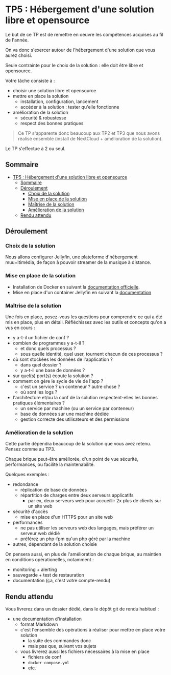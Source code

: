 # TP5 : Hébergement d'une solution libre et opensource

Le but de ce TP est de remettre en oeuvre les compétences acquises au fil de l'année.

On va donc s'exercer autour de l'hébergement d'une solution que vous aurez choisi.

Seule contrainte pour le choix de la solution : elle doit être libre et opensource.

Votre tâche consiste à :

- choisir une solution libre et opensource
- mettre en place la solution
  - installation, configuration, lancement
  - accéder à la solution : tester qu'elle fonctionne
- amélioration de la solution
  - sécurité & robustesse
  - respect des bonnes pratiques

> Ce TP s'apparente donc beaucoup aux TP2 et TP3 que nous avons réalisé ensemble (install de NextCloud + amélioration de la solution).

Le TP s'effectue à 2 ou seul.

## Sommaire

- [TP5 : Hébergement d'une solution libre et opensource](#tp5--hébergement-dune-solution-libre-et-opensource)
  - [Sommaire](#sommaire)
  - [Déroulement](#déroulement)
    - [Choix de la solution](#choix-de-la-solution)
    - [Mise en place de la solution](#mise-en-place-de-la-solution)
    - [Maîtrise de la solution](#maîtrise-de-la-solution)
    - [Amélioration de la solution](#amélioration-de-la-solution)
  - [Rendu attendu](#rendu-attendu)

## Déroulement

### Choix de la solution

Nous allons configurer Jellyfin, une plateforme d'hébergement muu=ltimédia, de façon à pouvoir streamer de la musique à distance.

### Mise en place de la solution

- Installation de Docker en suivant la [documentation officielle](https://docs.docker.com/engine/install/centos/).
- Mise en place d'un container Jellyfin en suivant la [documentation](https://jellyfin.org/docs/general/administration/installing#docker)

### Maîtrise de la solution

Une fois en place, posez-vous les questions pour comprendre ce qui a été mis en place, plus en détail. Réfléchissez avec les outils et concepts qu'on a vus en cours :

- y a-t-il un fichier de conf ?
- combien de programmes y a-t-il ?
  - et donc quels processus ?
  - sous quelle identité, quel user, tournent chacun de ces processus ?
- où sont stockées les données de l'application ?
  - dans quel dossier ?
  - y a-t-il une base de données ?
- sur quel(s) port(s) écoute la solution ?
- comment on gère le sycle de vie de l'app ?
  - c'est un service ? un conteneur ? autre chose ?
  - où sont les logs ?
- l'architecture et/ou la conf de la solution respectent-elles les bonnes pratiques élémentaires ?
  - un service par machine (ou un service par conteneur)
  - base de données sur une machine dédiée
  - gestion correcte des utilisateurs et des permissions

### Amélioration de la solution

Cette partie dépendra beaucoup de la solution que vous avez retenu. Pensez comme au TP3.

Chaque brique peut-être améliorée, d'un point de vue sécurité, performances, ou facilité la maintenabilité.

Quelques exemples :

- redondance
  - réplication de base de données
  - répartition de charges entre deux serveurs applicatifs
    - par ex, deux serveurs web pour accueillir 2x plus de clients sur un site web
- sécurité d'accès
  - mise en place d'un HTTPS pour un site web
- performances
  - ne pas utiliser les serveurs web des langages, mais préférer un serveur web dédié
  - préférez un php-fpm qu'un php géré par la machine
- autres, dépendant de la solution choisie

On pensera aussi, en plus de l'amélioration de chaque brique, au maintien en conditions opérationelles, notamment :

- monitoring + alerting
- sauvegarde + test de restauration
- documentation (ça, c'est votre compte-rendu)

## Rendu attendu

Vous livrerez dans un dossier dédié, dans le dépôt git de rendu habituel :

- une documentation d'installation
  - format Markdown
  - c'est l'ensemble des opérations à réaliser pour mettre en place votre solution
    - la suite des commandes donc
    - mais pas que, suivant vos sujets
  - vous livrerez aussi les fichiers nécessaires à la mise en place
    - fichiers de conf
    - `docker-compose.yml`
    - etc.
